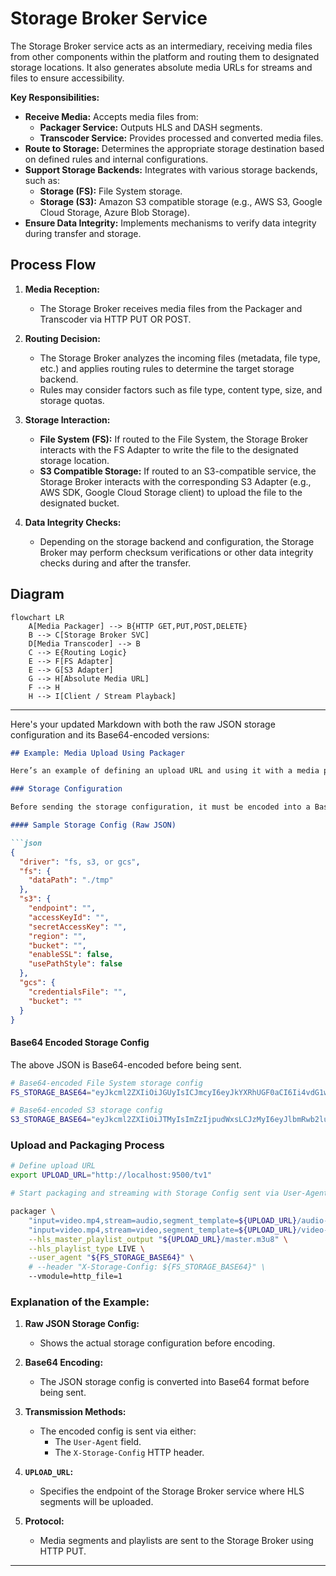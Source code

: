 # Storage Broker Service

The Storage Broker service acts as an intermediary, receiving media files from other components within the platform and routing them to designated storage locations. It also generates absolute media URLs for streams and files to ensure accessibility.

**Key Responsibilities:**

* **Receive Media:** Accepts media files from:
    * **Packager Service:** Outputs HLS and DASH segments.
    * **Transcoder Service:** Provides processed and converted media files.
* **Route to Storage:** Determines the appropriate storage destination based on defined rules and internal configurations.
* **Support Storage Backends:** Integrates with various storage backends, such as:
    * **Storage (FS):** File System storage.
    * **Storage (S3):** Amazon S3 compatible storage (e.g., AWS S3, Google Cloud Storage, Azure Blob Storage).
* **Ensure Data Integrity:** Implements mechanisms to verify data integrity during transfer and storage.

## Process Flow

1. **Media Reception:**
    * The Storage Broker receives media files from the Packager and Transcoder via HTTP PUT OR POST.

2. **Routing Decision:**
    * The Storage Broker analyzes the incoming files (metadata, file type, etc.) and applies routing rules to determine the target storage backend.
    * Rules may consider factors such as file type, content type, size, and storage quotas.

3. **Storage Interaction:**
    * **File System (FS):** If routed to the File System, the Storage Broker interacts with the FS Adapter to write the file to the designated storage location.
    * **S3 Compatible Storage:** If routed to an S3-compatible service, the Storage Broker interacts with the corresponding S3 Adapter (e.g., AWS SDK, Google Cloud Storage client) to upload the file to the designated bucket.

4. **Data Integrity Checks:**
    * Depending on the storage backend and configuration, the Storage Broker may perform checksum verifications or other data integrity checks during and after the transfer.

## Diagram

```mermaid
flowchart LR
    A[Media Packager] --> B{HTTP GET,PUT,POST,DELETE}
    B --> C[Storage Broker SVC]
    D[Media Transcoder] --> B
    C --> E{Routing Logic}
    E --> F[FS Adapter]
    E --> G[S3 Adapter]
    G --> H[Absolute Media URL]
    F --> H
    H --> I[Client / Stream Playback]
```

---

Here's your updated Markdown with both the raw JSON storage configuration and its Base64-encoded versions:

```md
## Example: Media Upload Using Packager

Here’s an example of defining an upload URL and using it with a media packager to stream HLS segments to the **Storage Broker**.

### Storage Configuration

Before sending the storage configuration, it must be encoded into a Base64 string and included in the `User-Agent` or `X-Storage-Config` header.

#### Sample Storage Config (Raw JSON)

```json
{
  "driver": "fs, s3, or gcs",
  "fs": {
    "dataPath": "./tmp"
  },
  "s3": {
    "endpoint": "",
    "accessKeyId": "",
    "secretAccessKey": "",
    "region": "",
    "bucket": "",
    "enableSSL": false,
    "usePathStyle": false
  },
  "gcs": {
    "credentialsFile": "",
    "bucket": ""
  }
}
```

#### Base64 Encoded Storage Config

The above JSON is Base64-encoded before being sent.

```bash
# Base64-encoded File System storage config
FS_STORAGE_BASE64="eyJkcml2ZXIiOiJGUyIsICJmcyI6eyJkYXRhUGF0aCI6Ii4vdG1wIn0sICJzMyI6bnVsbCwgImdjcyI6bnVsbH0="

# Base64-encoded S3 storage config
S3_STORAGE_BASE64="eyJkcml2ZXIiOiJTMyIsImZzIjpudWxsLCJzMyI6eyJlbmRwb2ludCI6InBsYXkubWluLmlvIiwiYWNjZXNzS2V5SWQiOiJRM0FNM1VRODY3U1BRUUE0M1AyRiIsInNlY3JldEFjY2Vzc0tleSI6Inp1Zit0ZnRlU2xzd1J1N0JKODZ3ZWtpdG5pZklMYlphbTFLWVkzVEciLCJyZWdpb24iOiIiLCJidWNrZXQiOiJiZmY0MDk2Zi1iNDU1LTQwYjctOTU0MC1kNTFmNjA0ZmY3YzkiLCJlbmFibGVTc2wiOnRydWUsInVzZVBhdGhTdHlsZSI6ZmFsc2V9LCJnY3MiOm51bGx9"
```

### Upload and Packaging Process

```bash
# Define upload URL
export UPLOAD_URL="http://localhost:9500/tv1"

# Start packaging and streaming with Storage Config sent via User-Agent or HTTP Header

packager \
    "input=video.mp4,stream=audio,segment_template=${UPLOAD_URL}/audio-\$Number\$.aac,playlist_name=audio.m3u8" \
    "input=video.mp4,stream=video,segment_template=${UPLOAD_URL}/video-\$Number\$.ts,playlist_name=video.m3u8" \
    --hls_master_playlist_output "${UPLOAD_URL}/master.m3u8" \
    --hls_playlist_type LIVE \
    --user_agent "${FS_STORAGE_BASE64}" \
    # --header "X-Storage-Config: ${FS_STORAGE_BASE64}" \
    --vmodule=http_file=1
```

### Explanation of the Example:

1. **Raw JSON Storage Config:**
   - Shows the actual storage configuration before encoding.

2. **Base64 Encoding:**
   - The JSON storage config is converted into Base64 format before being sent.

3. **Transmission Methods:**
   - The encoded config is sent via either:
     - The `User-Agent` field.
     - The `X-Storage-Config` HTTP header.

4. **`UPLOAD_URL`:**
   - Specifies the endpoint of the Storage Broker service where HLS segments will be uploaded.

5. **Protocol:**
   - Media segments and playlists are sent to the Storage Broker using HTTP PUT.

---
